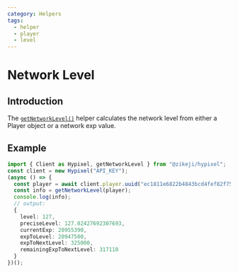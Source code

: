 ```yaml
---
category: Helpers
tags:
  - helper
  - player
  - level
---
```

# Network Level

## Introduction

The [<code class="language-javascript"><span class="token function">getNetworkLevel</span><span class="token punctuation">(</span><span class="token punctuation">)</span></code>](/ts-api/#getnetworklevel) helper calculates the network level from either a Player object or a network exp value.

## Example

```typescript
import { Client as Hypixel, getNetworkLevel } from "@zikeji/hypixel";
const client = new Hypixel("API_KEY");
(async () => {
  const player = await client.player.uuid("ec1811e6822b4843bcd4fef82f75deb7");
  const info = getNetworkLevel(player);
  console.log(info);
  // output:
  {
    level: 127,
    preciseLevel: 127.02427692307693,
    currentExp: 20955390,
    expToLevel: 20947500,
    expToNextLevel: 325000,
    remainingExpToNextLevel: 317110
  }
})();
```